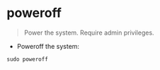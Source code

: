 # poweroff

> Power the system.
> Require admin privileges.

- Poweroff the system:

`sudo poweroff`
